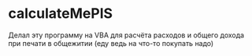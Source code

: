 # calculateMePlS
Делал эту программу на VBA для расчёта расходов и общего дохода при печати в общежитии (еду ведь на что-то покупать надо)
